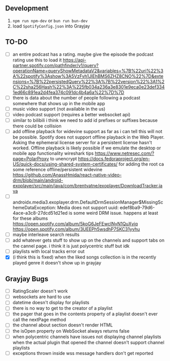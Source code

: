 ## Development
1.  `npm run npm-dev` or `bun run bun-dev`
2.  load `SpotifyConfig.json` into Grayjay

## TO-DO
- [ ]   an entire podcast has a rating. maybe give the episode the podcast rating use this to load it https://api-partner.spotify.com/pathfinder/v1/query?operationName=queryShowMetadataV2&variables=%7B%22uri%22%3A%22spotify%3Ashow%3A5VzFvh1JlEhBMS6ZHZ8CNO%22%7D&extensions=%7B%22persistedQuery%22%3A%7B%22version%22%3A1%2C%22sha256Hash%22%3A%225fb034a236a3e8301e9eca0e23def3341ed66c891ea2d4fea374c091dc4b4a6a%22%7D%7D
- [ ]   there is data about the number of people following a podcast somewhere that shows up in the mobile app
- [ ]   music video support (not available in the us)
- [ ]   video podcast support (requires a better websocket api)
- [ ]   similar to bilibili i think we need to add id prefixes or suffixes because there could be collision
- [ ]   add offline playback for widevine support
        as far as i can tell this will not be possible. Spotify does not support offline playback in the 
        Web Player. Asking the ephemeral license server for a persistent license hasn't worked.
        Offline playback is likely possible if we emulate the desktop or mobile app functionality
        wireshark tips https://www.netresec.com/?page=PolarProxy to unencrypt
        https://docs.fedoraproject.org/en-US/quick-docs/using-shared-system-certificates/ for adding the root ca
        some reference offline/persistent widevine https://github.com/AnassHmida/react-native-video-drm/blob/main/android-exoplayer/src/main/java/com/brentvatne/exoplayer/DownloadTracker.java
- [ ]   androidx.media3.exoplayer.drm.DefaultDrmSessionManager$MissingSchemeDataException: Media does not support uuid: edef8ba9-79d6-4ace-a3c8-27dcd51d21ed
        is some weird DRM issue. happens at least for these albums
        https://open.spotify.com/album/5koG6JeFEwcINyN1QuXyiq
        https://open.spotify.com/album/3UEEPh5wsdhP7SKC31yvhu
- [ ]   maybe interleave search results
- [ ]   add whatever gets stuff to show up on the channels and support tabs on the cannel page. i think it is just polycentric stuff but idk
- [ ]   playlists with local tracks error out
- [x]   (i think this is fixed) when the liked songs collection is in the recently played genre it doesn't show up in grayjay

## Grayjay Bugs
- [ ]   RatingScaler doesn't work
- [ ]   websockets are hard to use
- [ ]   datetime doesn't display for playlists
- [ ]   there is no way to get to the creator of a playlist
- [ ]   the pager that goes in the contents property of a playlist doesn't ever call the nextPage method
- [ ]   the channel about section doesn't render HTML
- [ ]   the isOpen property on WebSocket always returns false
- [ ]   when polycentric channels have issues not displaying channel playlists when the actual plugin that opened the channel doesn't support channel playlists
- [ ]   exceptions thrown inside wss message handlers don't get reported
